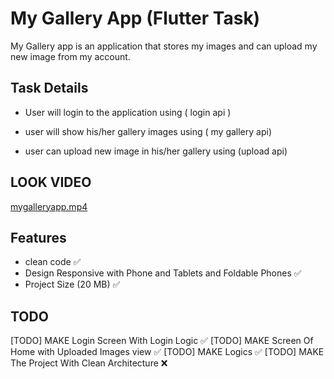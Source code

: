 # My Gallery App (Flutter Task)

My Gallery app is an application that stores my images and can upload my new image from my account.

## Task Details

- User will login to the application using ( login api )

- user will show his/her gallery images using ( my gallery api)

- user can upload new image in his/her gallery using (upload api)

## LOOK VIDEO
[mygalleryapp.mp4](video%2Fmygalleryapp.mp4)

## Features

- clean code ✅
- Design Responsive with Phone and Tablets and Foldable Phones ✅
- Project Size (20 MB) ✅
 
## TODO

[TODO] MAKE Login Screen With Login Logic ✅
[TODO] MAKE Screen Of Home with Uploaded Images view ✅
[TODO] MAKE Logics ✅
[TODO] MAKE The Project With Clean Architecture ❌
